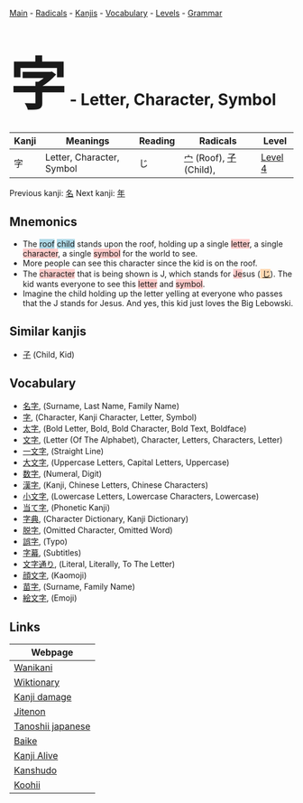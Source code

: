 <style> bigfont {font-size: 100px}</style>
[Main](../README.md) -
[Radicals](../radicals.md) -
[Kanjis](../kanjis.md) -
[Vocabulary](../vocabulary.md) -
[Levels](../levels.md) -
[Grammar](../grammar.md)
# <bigfont> 字</bigfont> - Letter, Character, Symbol 

| Kanji | Meanings | Reading | Radicals | Level |
| --- | --- | --- | --- | --- |
| 字 | Letter, Character, Symbol | じ | [宀](../radicals/宀.md) (Roof), [子](../radicals/子.md) (Child),  | [Level 4](../levels/wk_level4.md) |

Previous kanji: [名](名.md) Next kanji: [年](年.md) 

## Mnemonics
 * The <span style="background-color:#ADD8E6"> roof</span> <span style="background-color:#ADD8E6"> child</span> stands upon the roof, holding up a single <span style="background-color:#ffcccb"> letter</span>, a single <span style="background-color:#ffcccb"> character</span>, a single <span style="background-color:#ffcccb"> symbol</span> for the world to see.
* More people can see this character since the kid is on the roof.
* The <span style="background-color:#ffcccb"> character</span> that is being shown is J, which stands for <span style="background-color:#ffcccb"> Je</span>sus (<span style="background-color:#fed8b1"> [じ](https://jisho.org/search/じ)</span>). The kid wants everyone to see this <span style="background-color:#ffcccb"> letter</span> and <span style="background-color:#ffcccb"> symbol</span>.
* Imagine the child holding up the letter yelling at everyone who passes that the J stands for Jesus. And yes, this kid just loves the Big Lebowski.


## Similar kanjis
 * [子](子.md) (Child, Kid)


## Vocabulary
 * [名字](../vocabulary/字.md), (Surname, Last Name, Family Name)
* [字](../vocabulary/字.md), (Character, Kanji Character, Letter, Symbol)
* [太字](../vocabulary/字.md), (Bold Letter, Bold, Bold Character, Bold Text, Boldface)
* [文字](../vocabulary/字.md), (Letter (Of The Alphabet), Character, Letters, Characters, Letter)
* [一文字](../vocabulary/字.md), (Straight Line)
* [大文字](../vocabulary/字.md), (Uppercase Letters, Capital Letters, Uppercase)
* [数字](../vocabulary/字.md), (Numeral, Digit)
* [漢字](../vocabulary/字.md), (Kanji, Chinese Letters, Chinese Characters)
* [小文字](../vocabulary/字.md), (Lowercase Letters, Lowercase Characters, Lowercase)
* [当て字](../vocabulary/字.md), (Phonetic Kanji)
* [字典](../vocabulary/字.md), (Character Dictionary, Kanji Dictionary)
* [脱字](../vocabulary/字.md), (Omitted Character, Omitted Word)
* [誤字](../vocabulary/字.md), (Typo)
* [字幕](../vocabulary/字.md), (Subtitles)
* [文字通り](../vocabulary/字.md), (Literal, Literally, To The Letter)
* [顔文字](../vocabulary/字.md), (Kaomoji)
* [苗字](../vocabulary/字.md), (Surname, Family Name)
* [絵文字](../vocabulary/字.md), (Emoji)



## Links 

| Webpage |
| --- |
| [Wanikani          ](https://www.wanikani.com/kanji/字) |
| [Wiktionary        ](https://en.wiktionary.org/wiki/字) |
| [Kanji damage      ](http://www.kanjidamage.com/kanji/search?utf8=✓&q=字) |
| [Jitenon           ](https://jitenon.com/kanji/字) |
| [Tanoshii japanese ](https://www.tanoshiijapanese.com/dictionary/kanji.cfm?k=字) |
| [Baike             ](https://baike.baidu.com/item/字) |
| [Kanji Alive       ](https://app.kanjialive.com/字) |
| [Kanshudo          ](https://www.kanshudo.com/searchmn?q=字) |
| [Koohii            ](https://kanji.koohii.com/study/kanji/字) |
